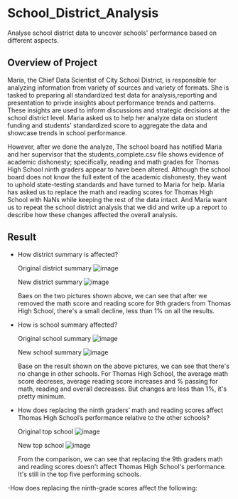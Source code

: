 # School_District_Analysis
Analyse school district data to uncover schools' performance based on different aspects.
## Overview of Project
Maria, the Chief Data Scientist of City School District, is responsible for analyzing information from variety of sources and variety of formats. She is tasked to preparing all standardized test data for analysis,reporting and presentation to privde insights about performance trends and patterns. These insights are used to inform discussions and strategic decisions at the school district level. Maria asked us to help her analyze data on student funding and students' standardized score to aggregate the data and showcase trends in school performance.

However, after we done the analyze, The school board has notified Maria and her supervisor that the students_complete.csv file shows evidence of academic dishonesty; specifically, reading and math grades for Thomas High School ninth graders appear to have been altered. Although the school board does not know the full extent of the academic dishonesty, they want to uphold state-testing standards and have turned to Maria for help. Maria has asked us to replace the math and reading scores for Thomas High School with NaNs while keeping the rest of the data intact. And Maria want us to repeat the school district analysis that we did and write up a report to describe how these changes affected the overall analysis.
## Result
   - How district summary is affected?
      
      Original district summary
      ![image](https://user-images.githubusercontent.com/108709071/181670606-a6420b49-75f5-48df-91f0-bbb2a987d9e1.png)
      
      New district summary
      ![image](https://user-images.githubusercontent.com/108709071/181670746-b301af6a-c68d-45d5-b8ed-b20cbb05d268.png)

      Baes on the two pictures shown above, we can see that after we removed the math score and reading score for 9th graders from Thomas High School, there's a small decline, less than 1% on all the results.
      
   - How is school summary affected?
   
      Original school summary
      ![image](https://user-images.githubusercontent.com/108709071/181675369-b1526b4a-43ac-479a-b92e-616a9996ab51.png)

      New school summary
      ![image](https://user-images.githubusercontent.com/108709071/181674182-3158ebad-0284-4a0e-ad04-041bd32e0b49.png)
      
      Base on the result shown on the above pictures, we can see that there's no change in other schools. For Thomas High School, the average math score decreses, average reading score increases and % passing for math, reading and overall decreases. But changes are less than 1%, it's pretty minimum.

   - How does replacing the ninth graders’ math and reading scores affect Thomas High School’s performance relative to the other schools?
   
      Original top school
      ![image](https://user-images.githubusercontent.com/108709071/181676224-d0026837-8fe3-4ec4-965b-42f1f19dcaf1.png)

      New top school
      ![image](https://user-images.githubusercontent.com/108709071/181676312-fedb2679-48ba-4871-bfb3-21741e256881.png)

      From the comparison, we can see that replacing the 9th graders math and reading scores doesn't affect Thomas High School's performance. It's still in the top five performing schools.
      
-How does replacing the ninth-grade scores affect the following:
      
